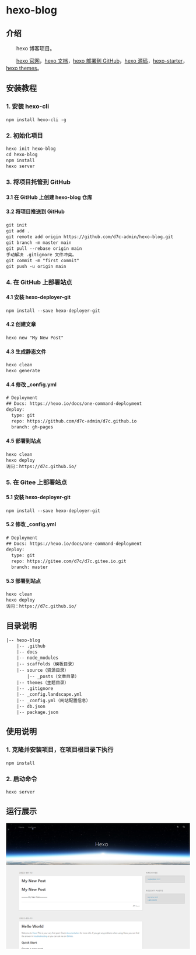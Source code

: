 # hexo-blog

## 介绍

hexo 博客项目。

[hexo 官网](https://hexo.io/zh-cn/)，[hexo 文档](https://hexo.io/zh-cn/docs/)，[hexo 部署到 GitHub](https://hexo.io/zh-cn/docs/github-pages)，[hexo 源码](https://github.com/hexojs/hexo)，[hexo-starter](https://github.com/hexojs/hexo-starter)，[hexo themes](https://hexo.io/themes/)。

## 安装教程

### 1. 安装 hexo-cli

```
npm install hexo-cli -g
```

### 2. 初始化项目

```
hexo init hexo-blog
cd hexo-blog
npm install
hexo server
```

### 3. 将项目托管到 GitHub

#### 3.1 在 GitHub 上创建 hexo-blog 仓库

#### 3.2 将项目推送到 GitHub

```
git init
git add .
git remote add origin https://github.com/d7c-admin/hexo-blog.git
git branch -m master main
git pull --rebase origin main
手动解决 .gitignore 文件冲突。
git commit -m "first commit"
git push -u origin main
```

### 4. 在 GitHub 上部署站点

#### 4.1 安装 hexo-deployer-git

```
npm install --save hexo-deployer-git
```

#### 4.2 创建文章

```
hexo new "My New Post"
```

#### 4.3 生成静态文件

```
hexo clean
hexo generate
```

#### 4.4 修改 _config.yml

```
# Deployment
## Docs: https://hexo.io/docs/one-command-deployment
deploy:
  type: git
  repo: https://github.com/d7c-admin/d7c.github.io
  branch: gh-pages
```

#### 4.5 部署到站点

```
hexo clean
hexo deploy
访问：https://d7c.github.io/
```

### 5. 在 Gitee 上部署站点

#### 5.1 安装 hexo-deployer-git

```
npm install --save hexo-deployer-git
```

#### 5.2 修改 _config.yml

```
# Deployment
## Docs: https://hexo.io/docs/one-command-deployment
deploy:
  type: git
  repo: https://gitee.com/d7c/d7c.gitee.io.git
  branch: master
```

#### 5.3 部署到站点

```
hexo clean
hexo deploy
访问：https://d7c.github.io/
```

## 目录说明

```
|-- hexo-blog
    |-- .github
    |-- docs
    |-- node_modules
    |-- scaffolds（模板目录）
    |-- source（资源目录）
        |-- _posts（文章目录）
    |-- themes（主题目录）
    |-- .gitignore
    |-- _config.landscape.yml
    |-- _config.yml（网站配置信息）
    |-- db.json
    |-- package.json
```

## 使用说明

### 1. 克隆并安装项目，在项目根目录下执行

```
npm install
```

### 2. 启动命令

```
hexo server
```

## 运行展示

<img src="./docs/展示.png">

<style>p{text-indent:2em}</style>

